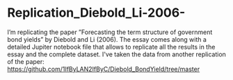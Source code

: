 # Replication_Diebold_Li-2006-
I’m replicating the paper ”Forecasting the term structure of government bond yields” by
Diebold and Li (2006). The essay comes along with a detailed Jupiter notebook file that allows to
replicate all the results in the essay and the complete dataset.
I've taken the data from another replication of the paper: https://github.com/1IfByLAN2IfByC/Diebold_BondYield/tree/master
